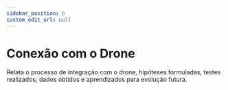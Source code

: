 ```yaml
---
sidebar_position: 6
custom_edit_url: null
---
```


# Conexão com o Drone

Relata o processo de integração com o drone, hipóteses formuladas, testes realizados, dados obtidos e aprendizados para evolução futura.
